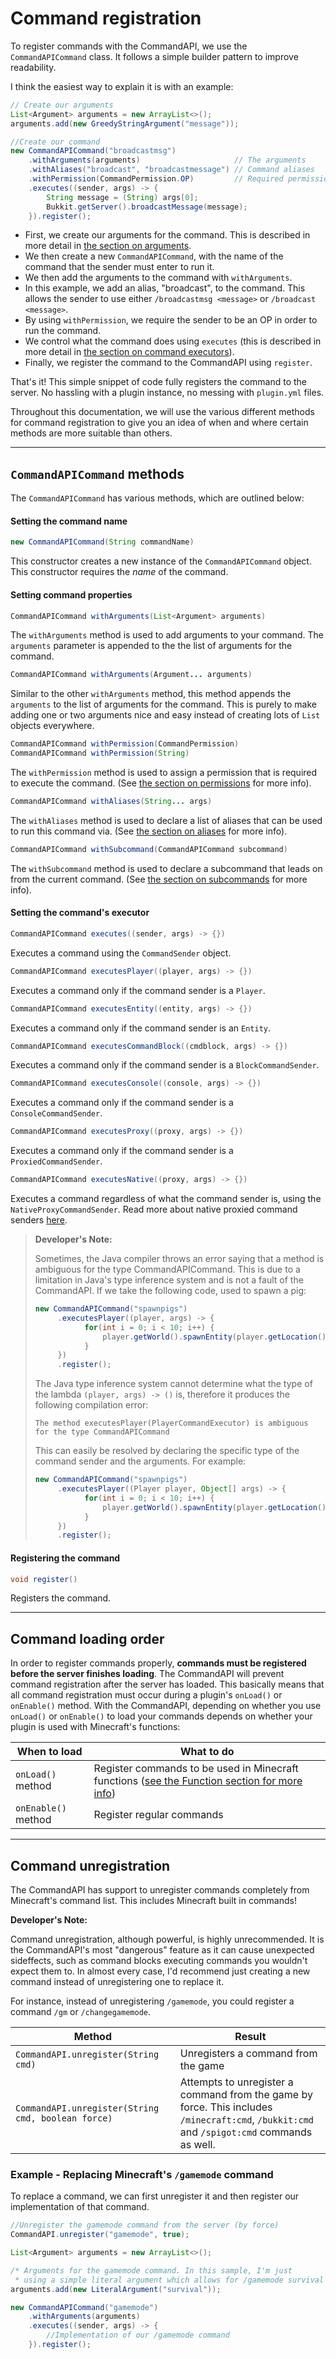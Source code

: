 # Command registration

To register commands with the CommandAPI, we use the `CommandAPICommand` class. It follows a simple builder pattern to improve readability.

I think the easiest way to explain it is with an example:

```java
// Create our arguments
List<Argument> arguments = new ArrayList<>();
arguments.add(new GreedyStringArgument("message"));

//Create our command
new CommandAPICommand("broadcastmsg")
    .withArguments(arguments)                     // The arguments
    .withAliases("broadcast", "broadcastmessage") // Command aliases
    .withPermission(CommandPermission.OP)         // Required permissions
    .executes((sender, args) -> {
        String message = (String) args[0];
        Bukkit.getServer().broadcastMessage(message);
    }).register();
```

- First, we create our arguments for the command. This is described in more detail in [the section on arguments](./arguments.html). 
- We then create a new `CommandAPICommand`, with the name of the command that the sender must enter to run it. 
- We then add the arguments to the command with `withArguments`.
- In this example, we add an alias, "broadcast", to the command. This allows the sender to use either `/broadcastmsg <message>` or `/broadcast <message>`.
- By using `withPermission`, we require the sender to be an OP in order to run the command.
- We control what the command does using `executes` (this is described in more detail in [the section on command executors](./commandexecutors.html)).
- Finally, we register the command to the CommandAPI using `register`.

That's it! This simple snippet of code fully registers the command to the server. No hassling with a plugin instance, no messing with `plugin.yml` files.

Throughout this documentation, we will use the various different methods for command registration to give you an idea of when and where certain methods are more suitable than others.

-----

## `CommandAPICommand` methods

The `CommandAPICommand` has various methods, which are outlined below:

#### Setting the command name

```java
new CommandAPICommand(String commandName)
```

This constructor creates a new instance of the `CommandAPICommand` object. This constructor requires the _name_ of the command.

#### Setting command properties

```java
CommandAPICommand withArguments(List<Argument> arguments)
```

The `withArguments` method is used to add arguments to your command. The `arguments` parameter is appended to the the list of arguments for the command.

```java
CommandAPICommand withArguments(Argument... arguments)
```

Similar to the other `withArguments` method, this method appends the `arguments` to the list of arguments for the command. This is purely to make adding one or two arguments nice and easy instead of creating lots of `List` objects everywhere.

```java
CommandAPICommand withPermission(CommandPermission)
CommandAPICommand withPermission(String)
```

The `withPermission` method is used to assign a permission that is required to execute the command. (See [the section on permissions](permissions.html) for more info).

```java
CommandAPICommand withAliases(String... args)
```

The `withAliases` method is used to declare a list of aliases that can be used to run this command via. (See [the section on aliases](./aliases.md) for more info).

```java
CommandAPICommand withSubcommand(CommandAPICommand subcommand)
```

The `withSubcommand` method is used to declare a subcommand that leads on from the current command. (See [the section on subcommands](./subcommands.md) for more info).

#### Setting the command's executor

```java
CommandAPICommand executes((sender, args) -> {})
```

Executes a command using the `CommandSender` object.

```java
CommandAPICommand executesPlayer((player, args) -> {})
```

Executes a command only if the command sender is a `Player`.

```java
CommandAPICommand executesEntity((entity, args) -> {})
```

Executes a command only if the command sender is an `Entity`.

```java
CommandAPICommand executesCommandBlock((cmdblock, args) -> {})
```

Executes a command only if the command sender is a `BlockCommandSender`.

```java
CommandAPICommand executesConsole((console, args) -> {})
```

Executes a command only if the command sender is a `ConsoleCommandSender`.

```java
CommandAPICommand executesProxy((proxy, args) -> {})
```

Executes a command only if the command sender is a `ProxiedCommandSender`.

```java
CommandAPICommand executesNative((proxy, args) -> {})
```

Executes a command regardless of what the command sender is, using the `NativeProxyCommandSender`.  Read more about native proxied command senders [here](./native.md).

> **Developer's Note:**
>
> Sometimes, the Java compiler throws an error saying that a method is ambiguous for the type CommandAPICommand. This is due to a limitation in Java's type inference system and is not a fault of the CommandAPI. If we take the following code, used to spawn a pig:
>
> ```java
> new CommandAPICommand("spawnpigs")
>      .executesPlayer((player, args) -> {
>            for(int i = 0; i < 10; i++) {
>                player.getWorld().spawnEntity(player.getLocation(), (EntityType) args[0]);
>            }
>      })
>      .register();
> ```
>
> The Java type inference system cannot determine what the type of the lambda `(player, args) -> ()` is, therefore it produces the following compilation error:
>
> ```
> The method executesPlayer(PlayerCommandExecutor) is ambiguous for the type CommandAPICommand
> ```
>
> This can easily be resolved by declaring the specific type of the command sender and the arguments. For example:
>
> ```java
> new CommandAPICommand("spawnpigs")
>      .executesPlayer((Player player, Object[] args) -> {
>            for(int i = 0; i < 10; i++) {
>                player.getWorld().spawnEntity(player.getLocation(), (EntityType) args[0]);
>            }
>      })
>      .register();
> ```

#### Registering the command

```java
void register()
```

Registers the command.

-----


## Command loading order

In order to register commands properly, **commands must be registered before the server finishes loading**. The CommandAPI will prevent command registration after the server has loaded. This basically means that all command registration must occur during a plugin's `onLoad()` or `onEnable()` method. With the CommandAPI, depending on whether you use `onLoad()` or `onEnable()` to load your commands depends on whether your plugin is used with Minecraft's functions:

| When to load        | What to do                                                                                                     |
| ------------------- | -------------------------------------------------------------------------------------------------------------- |
| `onLoad()` method   | Register commands to be used in Minecraft functions ([see the Function section for more info](functions.html)) |
| `onEnable()` method | Register regular commands                                                                                      |

-----

## Command unregistration

The CommandAPI has support to unregister commands completely from Minecraft's command list. This includes Minecraft built in commands!

<div class="warning">

**Developer's Note:**

Command unregistration, although powerful, is highly unrecommended. It is the CommandAPI's most "dangerous" feature as it can cause unexpected sideffects, such as command blocks executing commands you wouldn't expect them to. In almost every case, I'd recommend just creating a new command instead of unregistering one to replace it.

For instance, instead of unregistering `/gamemode`, you could register a command `/gm` or `/changegamemode`.

</div>

| Method                                             | Result                                                       |
| -------------------------------------------------- | ------------------------------------------------------------ |
| `CommandAPI.unregister(String cmd)`                | Unregisters a command from the game                          |
| `CommandAPI.unregister(String cmd, boolean force)` | Attempts to unregister a command from the game by force. This includes `/minecraft:cmd`, `/bukkit:cmd` and `/spigot:cmd` commands as well. |

<div class="example">

### Example - Replacing Minecraft's `/gamemode` command

To replace a command, we can first unregister it and then register our implementation of that command.

```java
//Unregister the gamemode command from the server (by force)
CommandAPI.unregister("gamemode", true);

List<Argument> arguments = new ArrayList<>();

/* Arguments for the gamemode command. In this sample, I'm just 
 * using a simple literal argument which allows for /gamemode survival */
arguments.add(new LiteralArgument("survival"));

new CommandAPICommand("gamemode")
    .withArguments(arguments)
    .executes((sender, args) -> {
        //Implementation of our /gamemode command
    }).register();
```

</div>